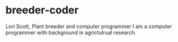 # breeder-coder
Lori Scott, Plant breeder and computer programmer
I am a computer programmer with background in agrictulrual research.
